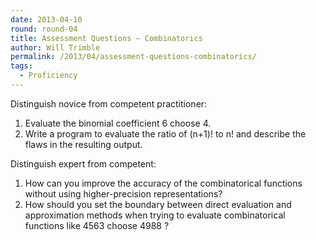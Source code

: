```yaml
---
date: 2013-04-10
round: round-04
title: Assessment Questions – Combinatorics
author: Will Trimble
permalink: /2013/04/assessment-questions-combinatorics/
tags:
  - Proficiency
---
```

Distinguish novice from competent practitioner:

1.  Evaluate the binomial coefficient 6 choose 4.
2.  Write a program to evaluate the ratio of (n+1)! to n! and describe the flaws in the resulting output.

Distinguish expert from competent:

1.  How can you improve the accuracy of the combinatorical functions without using higher-precision representations?
2.  How should you set the boundary between direct evaluation and approximation methods when trying to evaluate combinatorical functions like 4563 choose 4988 ?

&nbsp;
